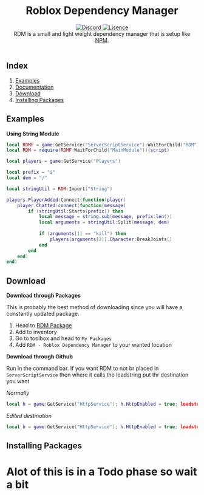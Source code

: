 <h1 align="center">Roblox Dependency Manager</h1>
<div align="center">
	<a href="https://discord.gg/mrVC9dr">
		<img src="https://discordapp.com/api/guilds/526532172501221396/widget.png" alt="Discord" />
	</a>
	<a href="https://github.com/froghopperjacob/RDM/tree/master/LICENSE">
		<img src="https://img.shields.io/badge/License-Apache%202.0-lightgrey.svg" alt="Lisence" />
	</a>
</div>

<div align="center">
	RDM is a small and light weight dependency manager that is setup like <a href="https://github.com/npm/cli">NPM</a>.
</div>

<div>&nbsp;</div>

## Index

1. [Examples](#examples)
2. [Documentation](#documentation)
3. [Download](#download)
4. [Installing Packages](#installing-packages)

## Examples

**Using String Module**
```lua
local RDMF = game:GetService("ServerScriptService"):WaitForChild("RDM"):WaitForChild("Source")
local RDM = require(RDMF:WaitForChild("MainModule"))(script)

local players = game:GetService("Players")

local prefix = "$"
local dem = "/"

local stringUtil = RDM:Import("String")

players.PlayerAdded:Connect(function(player)
	player.Chatted:connect(function(message)
		if (stringUtil:Starts(prefix)) then
			local message = string.sub(message, prefix:len())
			local arguments = stringUtil:Split(message, dem)
			
			if (arguments[1] == "kill") then
				players[arguments[2]].Character:BreakJoints()
			end
		end
	end)
end)
```

## Download



**Download through Packages**

This is probably the best method of downloading since you will have a constantly updated package.

1. Head to [RDM Package](https://www.roblox.com/library/2737448764/RDM-Roblox-Dependency-Manager)
2. Add to inventory
3. Go to toolbox and head to `My Packages` 
4. Add `RDM - Roblox Dependency Manager` to your wanted location

**Download through Github**

Run in the command bar. If you want RDM to not br placed in `ServerScriptService` then where it calls the loadstring put thr destination you want

*Normally*
```lua
local h = game:GetService("HttpService"); h.HttpEnabled = true; loadstring(h:GetAsync("https://raw.githubusercontent.com/froghopperjacob/RDM/tree/master/Install.lua"))()
```
*Edited destination*
```lua
local h = game:GetService("HttpService"); h.HttpEnabled = true; loadstring(h:GetAsync("https://raw.githubusercontent.com/froghopperjacob/RDM/tree/master/Install.lua"))(game:GetService("ServerStorage"))
```

## Installing Packages


# Alot of this is in a Todo phase so wait a bit
